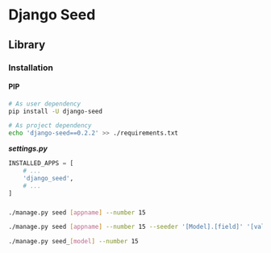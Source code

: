 # Django Seed

## Library

### Installation

#### PIP

```sh
# As user dependency
pip install -U django-seed

# As project dependency
echo 'django-seed==0.2.2' >> ./requirements.txt
```

***settings.py***

```py
INSTALLED_APPS = [
    # ...
    'django_seed',
    # ...
]
```

###

```sh
./manage.py seed [appname] --number 15

./manage.py seed [appname] --number 15 --seeder '[Model].[field]' '[value]'

./manage.py seed_[model] --number 15
```
